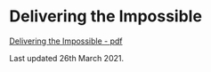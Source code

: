 # Delivering the Impossible

[Delivering the Impossible - pdf](dti.pdf)


Last updated 26th March 2021.
